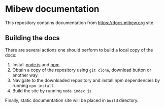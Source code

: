 # Mibew documentation

This repository contains documentation from https://docs.mibew.org site.


## Building the docs

There are several actions one should perform to build a local copy of the docs:

1. Install [node.js](https://nodejs.org/) and [npm](https://www.npmjs.com/).
2. Obtain a copy of the repository using `git clone`, download button or another
   way.
3. Navigate to the downloaded repository and install npm dependencies by running
   `npm install`.
4. Build the site by running `node index.js`

Finally, static documentation site will be placed in `build` directory.
